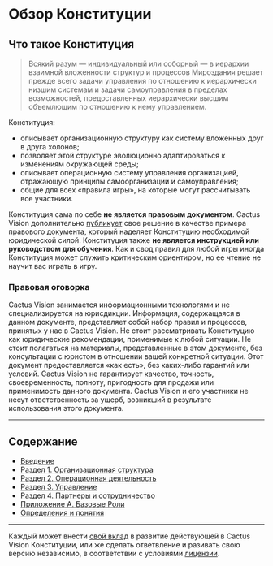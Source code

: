 # Обзор Конституции

## Что такое Конституция

> Всякий разум — индивидуальный или соборный — в иерархии взаимной вложенности структур и процессов Мироздания решает прежде всего задачи управления по отношению к иерархически низшим системам и задачи самоуправления в пределах возможностей, предоставленных иерархически высшим объемлющим по отношению к нему управлением.

Конституция:
- описывает организационную структуру как систему вложенных друг в друга холонов; 
- позволяет этой структуре эволюционно адаптироваться к изменениям окружающей среды; 
- описывает операционную систему управления организацией, отражающую принципы самоорганизации и самоуправления;
- общие для всех «правила игры», на которые могут рассчитывать все участники.

Конституция сама по себе **не является правовым документом**. Cactus Vision дополнительно [публикует](adoption_decision.md) свое решение в качестве примера правового документа, который наделяет Конституцию необходимой юридической силой. Конституция также **не является инструкцией или руководством для обучения**. Как и свод правил для любой игры иногда Конституция может служить критическим ориентиром, но ее чтение не научит вас играть в игру.


### Правовая оговорка
Cactus Vision занимается информационными технологями и не специализируется на юрисдикции. Информация, содержащаяся в данном документе, представляет собой набор правил и процессов, принятых у нас в Cactus Vision. Не стоит рассматривать Конституцию как юридические рекомендации, применимые к любой ситуации. Не стоит полагаться на материалы, представленные в этом документе, без консультации с юристом в отношении вашей конкретной ситуации. Этот документ предоставляется «как есть», без каких-либо гарантий или условий. Cactus Vision не гарантирует качество, точность, своевременность, полноту, пригодность для продажи или применимость данного документа. Cactus Vision и его участники не несут ответственность за ущерб, возникший в результате использования этого документа.

---

## Содержание

-   [Введение](constitution.md)
-   [Раздел 1. Организационная структура](constitution.md#раздел-1----организационная-структура)
-   [Раздел 2. Операционная деятельность](constitution.md#раздел-2-операционная-деятельность)
-   [Раздел 3. Управление](constitution.md#раздел-3-управление)
-   [Раздел 4. Партнеры и сотрудничество](constitution.md#раздел-4-партнеры-и-сотрудничество)
-   [Приложение А. Базовые Роли](appendix_a.md)
-   [Определения и понятия](definitions.md)
---

Каждый может внести [свой вклад](participation.md) в развитие действующей в Cactus Vision Конституции, или же сделать ответвление и разивать свою версию независимо, в соответствии с условиями [лицензии](LICENSE.md).

